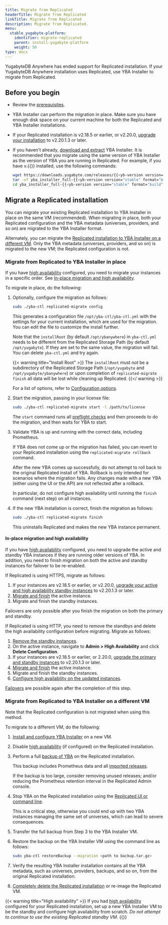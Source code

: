 ```yaml
---
title: Migrate from Replicated
headerTitle: Migrate from Replicated
linkTitle: Migrate from Replicated
description: Migrate from Replicated.
menu:
  stable_yugabyte-platform:
    identifier: migrate-replicated
    parent: install-yugabyte-platform
    weight: 50
type: docs
---
```


YugabyteDB Anywhere has ended support for Replicated installation. If your YugabyteDB Anywhere installation uses Replicated, use YBA Installer to migrate from Replicated.

## Before you begin

- Review the [prerequisites](../../prepare/).
- YBA Installer can perform the migration in place. Make sure you have enough disk space on your current machine for both the Replicated and YBA Installer installations.
- If your Replicated installation is v2.18.5 or earlier, or v2.20.0, [upgrade your installation](../../upgrade/upgrade-yp-replicated/) to v2.20.1.3 or later.
- If you haven't already, [download and extract](../install-software/installer/#download-yba-installer) YBA Installer. It is recommended that you migrate using the same version of YBA Installer as the version of YBA you are running in Replicated. For example, if you have v.{{<yb-version version="stable" format="long">}} installed, use the following commands:

    ```sh
    wget https://downloads.yugabyte.com/releases/{{<yb-version version="stable" format="long">}}/yba_installer_full-{{<yb-version version="stable" format="build">}}-linux-x86_64.tar.gz
    tar -xf yba_installer_full-{{<yb-version version="stable" format="build">}}-linux-x86_64.tar.gz
    cd yba_installer_full-{{<yb-version version="stable" format="build">}}/
    ```

## Migrate a Replicated installation

You can migrate your existing Replicated installation to YBA Installer in place on the same VM (recommended). When migrating in place, both your Replicated configuration and the YBA metadata (universes, providers, and so on) are migrated to the YBA Installer format.

Alternately, you can migrate the [Replicated installation to YBA Installer on a different VM](#migrate-from-replicated-to-yba-installer-on-a-different-vm). Only the YBA metadata (universes, providers, and so on) is migrated to the new VM; the Replicated configuration is not.

### Migrate from Replicated to YBA Installer in place

If you have [high availability](../../administer-yugabyte-platform/high-availability/) configured, you need to migrate your instances in a specific order. See [In-place migration and high availability](#in-place-migration-and-high-availability).

To migrate in place, do the following:

1. Optionally, configure the migration as follows:

    ```sh
    sudo ./yba-ctl replicated-migrate config
    ```

    This generates a configuration file `/opt/yba-ctl/yba-ctl.yml` with the settings for your current installation, which are used for the migration. You can edit the file to customize the install further.

    Note that the `installRoot` (by default `/opt/ybanywhere`) in `yba-ctl.yml` needs to be different from the Replicated Storage Path (by default `/opt/yugabyte`). If they are set to the same value, the migration will fail. You can delete `yba-ctl.yml` and try again.

    {{< warning title="Install Root" >}}
The `installRoot` must _not_ be a subdirectory of the Replicated Storage Path (`/opt/yugabyte` and `/opt/yugabyte/ybanywhere`) or upon completion of `replicated-migrate finish` all data will be lost while cleaning up Replicated.
    {{</ warning >}}

    For a list of options, refer to [Configuration options](../../install-yugabyte-platform/install-software/installer/#configuration-options).

1. Start the migration, passing in your license file:

    ```sh
    sudo ./yba-ctl replicated-migrate start -l /path/to/license
    ```

    The `start` command runs all [preflight checks](../../install-yugabyte-platform/install-software/installer/#run-preflight-checks) and then proceeds to do the migration, and then waits for YBA to start.

1. Validate YBA is up and running with the correct data, including Prometheus.

    If YBA does not come up or the migration has failed, you can revert to your Replicated installation using the `replicated-migrate rollback` command.

    After the new YBA comes up successfully, do not attempt to roll back to the original Replicated install of YBA. Rollback is only intended for scenarios where the migration fails. Any changes made with a new YBA (either using the UI or the API) are not reflected after a rollback.

    In particular, do not configure high availability until running the `finish` command (next step) on all instances.

1. If the new YBA installation is correct, finish the migration as follows:

    ```sh
    sudo ./yba-ctl replicated-migrate finish
    ```

    This uninstalls Replicated and makes the new YBA instance permanent.

#### In-place migration and high availability

If you have [high availability](../../administer-yugabyte-platform/high-availability/) configured, you need to upgrade the active and standby YBA instances if they are running older versions of YBA. In addition, you need to finish migration on both the active and standby instances for failover to be re-enabled.

If Replicated is using HTTPS, migrate as follows:

1. If your instances are v2.18.5 or earlier, or v2.20.0, [upgrade your active and high availability standby instances](../../administer-yugabyte-platform/high-availability/#upgrade-instances) to v2.20.1.3 or later.
1. [Migrate and finish](#migrate-a-replicated-installation) the active instance.
1. Migrate and finish the standby instances.

Failovers are only possible after you finish the migration on both the primary and standby.

If Replicated is using HTTP, you need to remove the standbys and delete the high availability configuration before migrating. Migrate as follows:

1. [Remove the standby instances](../../administer-yugabyte-platform/high-availability/#remove-a-standby-instance).
1. On the active instance, navigate to **Admin > High Availability** and click **Delete Configuration**.
1. If your instances are v2.18.5 or earlier, or 2.20.0, [upgrade the primary and standby instances](../../administer-yugabyte-platform/high-availability/#upgrade-instances) to v2.20.1.3 or later.
1. [Migrate and finish](#migrate-a-replicated-installation) the active instance.
1. Migrate and finish the standby instances.
1. [Configure high availability on the updated instances](../../administer-yugabyte-platform/high-availability/#configure-active-and-standby-instances).

[Failovers](../../administer-yugabyte-platform/high-availability/#failover) are possible again after the completion of this step.

### Migrate from Replicated to YBA Installer on a different VM

Note that the Replicated configuration is not migrated when using this method.

To migrate to a different VM, do the following:

1. [Install and configure YBA Installer](../install-software/installer/#configuration-options) on a new VM.
1. Disable [high availability](../../administer-yugabyte-platform/high-availability/) (if configured) on the Replicated installation.
1. Perform a full [backup of YBA](../../administer-yugabyte-platform/back-up-restore-yp/) on the Replicated installation.

    This backup includes Prometheus data and all [imported releases](../../manage-deployments/ybdb-releases/).

    If the backup is too large, consider removing unused releases; and/or reducing the Prometheus retention interval in the Replicated Admin console.

1. Stop YBA on the Replicated installation using the [Replicated UI or command line](../../administer-yugabyte-platform/shutdown/#replicated).

    This is a critical step, otherwise you could end up with two YBA instances managing the same set of universes, which can lead to severe consequences.

1. Transfer the full backup from Step 3 to the YBA Installer VM.
1. Restore the backup on the YBA Installer VM using the command line as follows:

    ```sh
    sudo yba-ctl restoreBackup --migration <path to backup.tar.gz>
    ```

1. Verify the resulting YBA Installer installation contains all the YBA metadata, such as universes, providers, backups, and so on, from the original Replicated installation.
1. [Completely delete the Replicated installation](https://support.yugabyte.com/hc/en-us/articles/11095326804877-Uninstall-Replicated-based-Yugabyte-Anywhere-aka-Yugabyte-Platform-from-the-Linux-host) or re-image the Replicated VM.

{{< warning title="High availability" >}}
If you had [high availability](../../administer-yugabyte-platform/high-availability/) configured for your Replicated installation, set up a new YBA Installer VM to be the standby and configure high availability from scratch. _Do not attempt to continue to use the existing Replicated standby VM_.
{{</warning>}}
